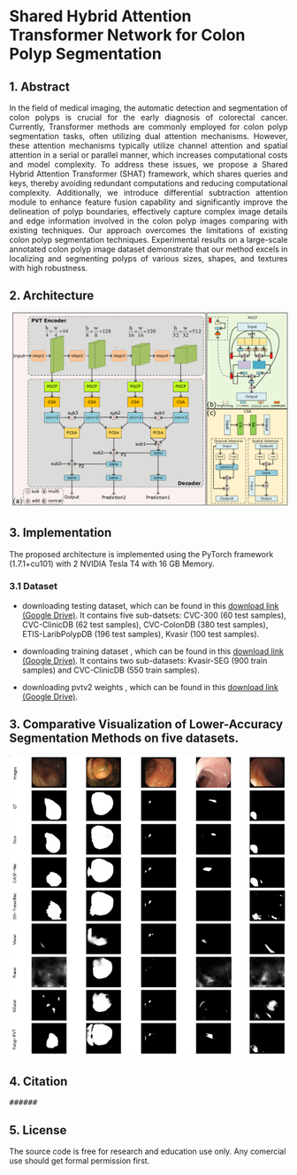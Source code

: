 # Shared Hybrid Attention Transformer Network for Colon Polyp Segmentation

## 1. Abstract
<div align="justify">
In the field of medical imaging, the automatic detection and segmentation of colon polyps is crucial for the early diagnosis of colorectal cancer. Currently, Transformer methods are commonly employed for colon polyp segmentation tasks, often utilizing dual attention mechanisms. However,  these attention mechanisms typically utilize channel attention and spatial attention in a serial or parallel manner, which increases computational costs and model complexity. To address these issues, we propose a Shared Hybrid Attention Transformer (SHAT) framework, which shares queries and keys, thereby avoiding redundant computations and reducing computational complexity. Additionally, we introduce differential subtraction attention module to enhance feature fusion capability and significantly improve the delineation of polyp boundaries, effectively capture complex image details and edge information involved in the colon polyp images comparing with existing techniques. Our approach overcomes the limitations of existing colon polyp segmentation techniques. Experimental results on a large-scale annotated colon polyp image dataset demonstrate that our method excels in localizing and segmenting polyps of various sizes, shapes, and textures with high robustness.</div>

## 2. Architecture
<img src="images/ari.png">

## 3. Implementation
The proposed architecture is implemented using the PyTorch framework (1.7.1+cu101) with 2 NVIDIA Tesla T4 with 16 GB Memory. 

### 3.1 Dataset

+ downloading testing dataset, which can be found in this [download link (Google Drive)](https://drive.google.com/file/d/1hwirZO201i_08fFgqmeqMuPuhPboHdVH/view?usp=sharing). It contains five sub-datsets: CVC-300 (60 test samples), CVC-ClinicDB (62 test samples), CVC-ColonDB (380 test samples), ETIS-LaribPolypDB (196 test samples), Kvasir (100 test samples).

+ downloading training dataset , which can be found in this [download link (Google Drive)](https://drive.google.com/file/d/1hzS21idjQlXnX9oxAgJI8KZzOBaz-OWj/view?usp=sharing). It contains two sub-datasets: Kvasir-SEG (900 train samples) and CVC-ClinicDB (550 train samples).

+ downloading pvtv2 weights , which can be found in this [download link (Google Drive)](https://https://drive.google.com/drive/folders/1Eu8v9vMRvt-dyCH0XSV2i77lAd62nPXV). 

## 3. Comparative Visualization of Lower-Accuracy Segmentation Methods on five datasets. 
<img src="images/result.png">

## 4. Citation
<pre>
######
</pre>

## 5. License
The source code is free for research and education use only. Any comercial use should get formal permission first.

